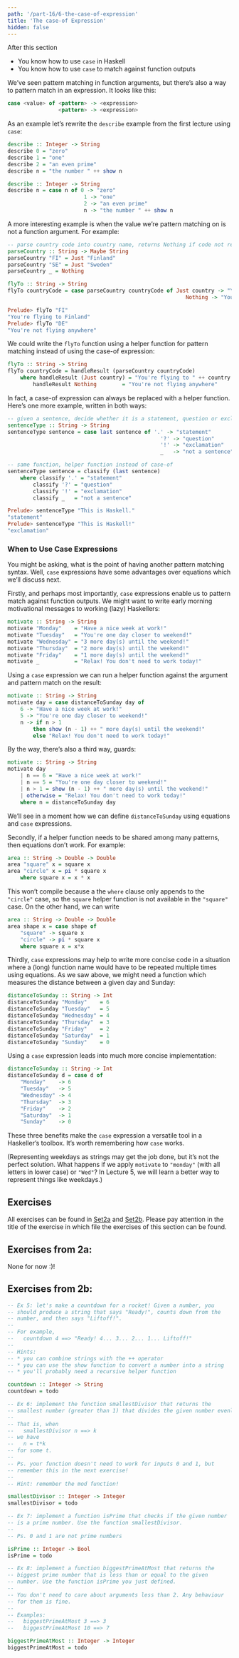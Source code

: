 ```yaml
---
path: '/part-16/6-the-case-of-expression'
title: 'The case-of Expression'
hidden: false
---
```


<text-box variant='learningObjectives' name="Learning objectives">

After this section

- You know how to use `case` in Haskell
- You know how to use `case` to match against function outputs
</text-box>


We’ve seen pattern matching in function arguments, but there’s also a way to pattern match in an expression. It looks like this:

```haskell
case <value> of <pattern> -> <expression>
                <pattern> -> <expression>
```

As an example let’s rewrite the `describe` example from the first lecture using `case`:

```haskell
describe :: Integer -> String
describe 0 = "zero"
describe 1 = "one"
describe 2 = "an even prime"
describe n = "the number " ++ show n

describe :: Integer -> String
describe n = case n of 0 -> "zero"
                        1 -> "one"
                        2 -> "an even prime"
                        n -> "the number " ++ show n
```
A more interesting example is when the value we’re pattern matching on is not a function argument. For example:

```haskell
-- parse country code into country name, returns Nothing if code not recognized
parseCountry :: String -> Maybe String
parseCountry "FI" = Just "Finland"
parseCountry "SE" = Just "Sweden"
parseCountry _ = Nothing

flyTo :: String -> String
flyTo countryCode = case parseCountry countryCode of Just country -> "You're flying to " ++ country
                                                        Nothing -> "You're not flying anywhere"

Prelude> flyTo "FI"
"You're flying to Finland"
Prelude> flyTo "DE"
"You're not flying anywhere"
```
We could write the `flyTo` function using a helper function for pattern matching instead of using the case-of expression:

```haskell
flyTo :: String -> String
flyTo countryCode = handleResult (parseCountry countryCode)
    where handleResult (Just country) = "You're flying to " ++ country
        handleResult Nothing        = "You're not flying anywhere"
```
In fact, a case-of expression can always be replaced with a helper function. Here’s one more example, written in both ways:

```haskell
-- given a sentence, decide whether it is a statement, question or exclamation
sentenceType :: String -> String
sentenceType sentence = case last sentence of '.' -> "statement"
                                                '?' -> "question"
                                                '!' -> "exclamation"
                                                _   -> "not a sentence"

-- same function, helper function instead of case-of
sentenceType sentence = classify (last sentence)
    where classify '.' = "statement"
        classify '?' = "question"
        classify '!' = "exclamation"
        classify _   = "not a sentence"

Prelude> sentenceType "This is Haskell."
"statement"
Prelude> sentenceType "This is Haskell!"
"exclamation"
```

### When to Use Case Expressions

You might be asking, what is the point of having another pattern matching syntax. Well, `case` expressions have some advantages over equations which we’ll discuss next.

Firstly, and perhaps most importantly, `case` expressions enable us to pattern match against function outputs. We might want to write early morning motivational messages to working (lazy) Haskellers:

```haskell
motivate :: String -> String
motivate "Monday"    = "Have a nice week at work!"
motivate "Tuesday"   = "You're one day closer to weekend!"
motivate "Wednesday" = "3 more day(s) until the weekend!"
motivate "Thursday"  = "2 more day(s) until the weekend!"
motivate "Friday"    = "1 more day(s) until the weekend!"
motivate _           = "Relax! You don't need to work today!"
```

Using a `case` expression we can run a helper function against the argument and pattern match on the result:

```haskell
motivate :: String -> String
motivate day = case distanceToSunday day of
    6 -> "Have a nice week at work!"
    5 -> "You're one day closer to weekend!"
    n -> if n > 1
        then show (n - 1) ++ " more day(s) until the weekend!"
        else "Relax! You don't need to work today!"
```

By the way, there’s also a third way, guards:

```haskell
motivate :: String -> String
motivate day
    | n == 6 = "Have a nice week at work!"
    | n == 5 = "You're one day closer to weekend!"
    | n > 1 = show (n - 1) ++ " more day(s) until the weekend!"
    | otherwise = "Relax! You don't need to work today!"
    where n = distanceToSunday day
```
We’ll see in a moment how we can define `distanceToSunday` using equations and `case` expressions.

Secondly, if a helper function needs to be shared among many patterns, then equations don’t work. For example:

```haskell
area :: String -> Double -> Double
area "square" x = square x
area "circle" x = pi * square x
    where square x = x * x
```

This won’t compile because a the `where` clause only appends to the `"circle"` case, so the `square` helper function is not available in the `"square"` case. On the other hand, we can write


```haskell
area :: String -> Double -> Double
area shape x = case shape of
    "square" -> square x
    "circle" -> pi * square x
    where square x = x*x
```


Thirdly, `case` expressions may help to write more concise code in a situation where a (long) function name would have to be repeated multiple times using equations. As we saw above, we might need a function which measures the distance between a given day and Sunday:

```haskell
distanceToSunday :: String -> Int
distanceToSunday "Monday"    = 6
distanceToSunday "Tuesday"   = 5
distanceToSunday "Wednesday" = 4
distanceToSunday "Thursday"  = 3
distanceToSunday "Friday"    = 2
distanceToSunday "Saturday"  = 1
distanceToSunday "Sunday"    = 0
```

Using a `case` expression leads into much more concise implementation:

```haskell
distanceToSunday :: String -> Int
distanceToSunday d = case d of
    "Monday"    -> 6
    "Tuesday"   -> 5
    "Wednesday" -> 4
    "Thursday"  -> 3
    "Friday"    -> 2
    "Saturday"  -> 1
    "Sunday"    -> 0
```
These three benefits make the `case` expression a versatile tool in a Haskeller’s toolbox. It’s worth remembering how `case` works.

(Representing weekdays as strings may get the job done, but it’s not the perfect solution. What happens if we apply `motivate` to `"monday"` (with all letters in lower case) or `"Wed"`? In Lecture 5, we will learn a better way to represent things like weekdays.)

## Exercises

All exercises can be found in [Set2a](https://github.com/moocfi/haskell-mooc/blob/master/exercises/Set2a.hs)
and [Set2b](https://github.com/moocfi/haskell-mooc/blob/master/exercises/Set2b.hs). Please pay attention in the title of the exercise in which file the exercises of this section can be found.

## Exercises from 2a:

None for now :)!

## Exercises from 2b:

<text-box variant='exercise' name="Exercise 2b.5">

```Haskell
-- Ex 5: let's make a countdown for a rocket! Given a number, you
-- should produce a string that says "Ready!", counts down from the
-- number, and then says "Liftoff!".
--
-- For example,
--   countdown 4 ==> "Ready! 4... 3... 2... 1... Liftoff!"
--
-- Hints:
-- * you can combine strings with the ++ operator
-- * you can use the show function to convert a number into a string
-- * you'll probably need a recursive helper function

countdown :: Integer -> String
countdown = todo
```
</text-box>




<text-box variant='exercise' name="Exercise 2b.6">

```Haskell
-- Ex 6: implement the function smallestDivisor that returns the
-- smallest number (greater than 1) that divides the given number evenly.
--
-- That is, when
--   smallestDivisor n ==> k
-- we have
--   n = t*k
-- for some t.
--
-- Ps. your function doesn't need to work for inputs 0 and 1, but
-- remember this in the next exercise!
--
-- Hint: remember the mod function!

smallestDivisor :: Integer -> Integer
smallestDivisor = todo
```
</text-box>

<text-box variant='exercise' name="Exercise 2b.7">

```Haskell
-- Ex 7: implement a function isPrime that checks if the given number
-- is a prime number. Use the function smallestDivisor.
--
-- Ps. 0 and 1 are not prime numbers

isPrime :: Integer -> Bool
isPrime = todo
```
</text-box>


<text-box variant='exercise' name="Exercise 2b.8">

```Haskell
-- Ex 8: implement a function biggestPrimeAtMost that returns the
-- biggest prime number that is less than or equal to the given
-- number. Use the function isPrime you just defined.
--
-- You don't need to care about arguments less than 2. Any behaviour
-- for them is fine.
--
-- Examples:
--   biggestPrimeAtMost 3 ==> 3
--   biggestPrimeAtMost 10 ==> 7

biggestPrimeAtMost :: Integer -> Integer
biggestPrimeAtMost = todo
```
</text-box>





